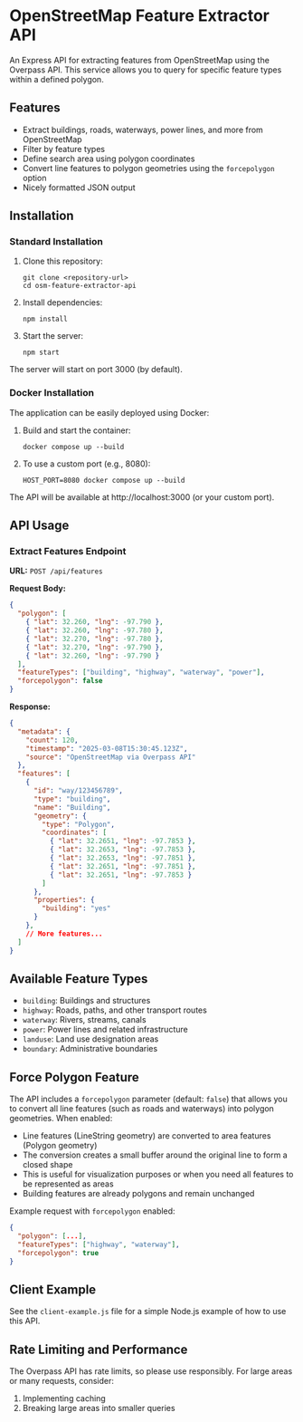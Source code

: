 # OpenStreetMap Feature Extractor API

An Express API for extracting features from OpenStreetMap using the Overpass API. This service allows you to query for specific feature types within a defined polygon.

## Features

- Extract buildings, roads, waterways, power lines, and more from OpenStreetMap
- Filter by feature types
- Define search area using polygon coordinates
- Convert line features to polygon geometries using the `forcepolygon` option
- Nicely formatted JSON output

## Installation

### Standard Installation

1. Clone this repository:
   ```
   git clone <repository-url>
   cd osm-feature-extractor-api
   ```

2. Install dependencies:
   ```
   npm install
   ```

3. Start the server:
   ```
   npm start
   ```

The server will start on port 3000 (by default).

### Docker Installation

The application can be easily deployed using Docker:

1. Build and start the container:
   ```
   docker compose up --build
   ```

2. To use a custom port (e.g., 8080):
   ```
   HOST_PORT=8080 docker compose up --build
   ```

The API will be available at http://localhost:3000 (or your custom port).

## API Usage

### Extract Features Endpoint

**URL:** `POST /api/features`

**Request Body:**
```json
{
  "polygon": [
    { "lat": 32.260, "lng": -97.790 },
    { "lat": 32.260, "lng": -97.780 },
    { "lat": 32.270, "lng": -97.780 },
    { "lat": 32.270, "lng": -97.790 },
    { "lat": 32.260, "lng": -97.790 }
  ],
  "featureTypes": ["building", "highway", "waterway", "power"],
  "forcepolygon": false
}
```

**Response:**
```json
{
  "metadata": {
    "count": 120,
    "timestamp": "2025-03-08T15:30:45.123Z",
    "source": "OpenStreetMap via Overpass API"
  },
  "features": [
    {
      "id": "way/123456789",
      "type": "building",
      "name": "Building",
      "geometry": {
        "type": "Polygon",
        "coordinates": [
          { "lat": 32.2651, "lng": -97.7853 },
          { "lat": 32.2653, "lng": -97.7853 },
          { "lat": 32.2653, "lng": -97.7851 },
          { "lat": 32.2651, "lng": -97.7851 },
          { "lat": 32.2651, "lng": -97.7853 }
        ]
      },
      "properties": {
        "building": "yes"
      }
    },
    // More features...
  ]
}
```

## Available Feature Types

- `building`: Buildings and structures
- `highway`: Roads, paths, and other transport routes
- `waterway`: Rivers, streams, canals
- `power`: Power lines and related infrastructure
- `landuse`: Land use designation areas
- `boundary`: Administrative boundaries

## Force Polygon Feature

The API includes a `forcepolygon` parameter (default: `false`) that allows you to convert all line features (such as roads and waterways) into polygon geometries. When enabled:

- Line features (LineString geometry) are converted to area features (Polygon geometry)
- The conversion creates a small buffer around the original line to form a closed shape
- This is useful for visualization purposes or when you need all features to be represented as areas
- Building features are already polygons and remain unchanged

Example request with `forcepolygon` enabled:
```json
{
  "polygon": [...],
  "featureTypes": ["highway", "waterway"],
  "forcepolygon": true
}
```

## Client Example

See the `client-example.js` file for a simple Node.js example of how to use this API.

## Rate Limiting and Performance

The Overpass API has rate limits, so please use responsibly. For large areas or many requests, consider:

1. Implementing caching
2. Breaking large areas into smaller queries
